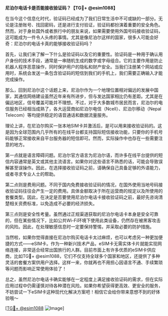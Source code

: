 **尼泊尔电话卡是否能接收验证码？【TG💪+ @esim1088】**

在当今这个信息化时代，验证码已经成为了我们日常生活中不可或缺的一部分。无论是注册账号、找回密码，还是进行支付验证，验证码都扮演着重要的安全角色。然而，对于身处国外或者旅行中的朋友来说，如果需要使用外国号码接收验证码，这可能成为一件令人头疼的事情。尤其是像尼泊尔这样的国家，很多人可能会好奇：尼泊尔的电话卡真的能够接收验证码吗？

首先，让我们来了解一下什么是验证码以及它的重要性。验证码是一种用于确认用户身份的技术手段，通常是一串随机生成的数字或字母组合。它的主要作用是防止机器人程序恶意操作，同时保护用户的隐私和财产安全。当我们注册某个网站或应用时，系统会发送一条包含验证码的短信到我们的手机上，我们需要正确输入才能完成操作。

那么，回到尼泊尔这个话题上来，尼泊尔作为一个地理位置相对偏远的发展中国家，其通信网络建设虽然近年来有所进步，但与发达国家相比仍有差距。尤其是在偏远地区，信号覆盖可能并不理想。不过，对于大多数城市居民而言，尼泊尔的电信服务已经相当成熟了，各大运营商如尼泊尔电信（Ncell）、尼泊尔移动（Nepal Telecom）等均提供稳定的语音通话和数据流量服务。

理论上讲，在尼泊尔购买一张本地SIM卡并激活后，是可以用来接收验证码的。这是因为全球范围内几乎所有的在线平台都支持国际短信接收功能，只要你的手机号码能够正常接收来自平台服务器的短信即可。然而，实际操作中也存在一些需要注意的地方。

第一点就是语言障碍问题。尼泊尔官方语言为尼泊尔语，而许多在线平台提供的短信内容通常是英文或其他主流语言。如果你对这些语言不熟悉的话，可能会导致误解甚至误操作。因此，在选择接收验证码之前，请确保自己具备足够的外语能力，或者寻求专业人士的帮助。

第二点则是费用问题。不同于国内免费接收验证码的情况，在国外使用当地号码接收验证码往往会产生一定的费用。具体金额取决于所在运营商的规定以及所使用的套餐类型。因此，在决定是否要使用尼泊尔电话卡接收验证码之前，最好先咨询清楚相关资费标准，以免造成不必要的经济损失。

第三点则是安全性考量。虽然通过正规渠道获取的尼泊尔电话卡本身是安全可靠的，但在某些情况下，比如公共Wi-Fi环境下使用此类设备，仍然存在被黑客攻击的风险。因此，在处理敏感信息时一定要保持警惕，并采取必要的防护措施。

当然啦，如果你觉得直接在尼泊尔购买电话卡太过麻烦，也可以考虑另一种更加便捷的方式——eSIM卡。作为一种新兴技术产品，eSIM卡无需实体卡片就能实现网络连接，非常适合经常出国旅行的人群。目前市面上有许多优质的eSIM卡供应商，比如TG💪+ @esim1088，它们不仅支持全球多个国家和地区，还提供了多种灵活的套餐方案供用户选择。这样一来，你就再也不用担心因语言不通、手续繁琐等问题而影响正常使用体验了！

总之，虽然尼泊尔电话卡确实能够在一定程度上满足接收验证码的需求，但在实际应用过程中仍需谨慎对待各种潜在风险。如果你希望获得更高效、更安全的服务，不妨尝试一下eSIM卡这种现代化解决方案吧！相信它会给你带来意想不到的好体验哦～

[[TG💪+ @esim1088](https://t.me/s/esim1088) ![Image](https://i.postimg.cc/4NQfJmqS/Snipaste-2025-05-13-00-14-12.png)]
